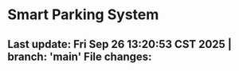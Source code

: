 # Smart Parking System

<!--START_SECTION:status-->
Last update: Fri Sep 26 13:20:53 CST 2025 | branch: 'main'
File changes:
 - 
<!--END_SECTION:status-->
